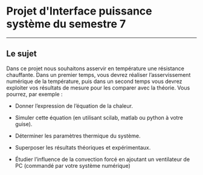 # Projet d'Interface puissance système du semestre 7

----
## Le sujet

Dans ce projet nous souhaitons asservir en température une résistance chauffante. Dans un premier temps, vous devrez réaliser l’asservissement numérique de la température, puis dans un second temps vous devrez exploiter vos résultats de mesure pour les comparer avec la théorie.
Vous pourrez, par exemple :

* Donner l’expression de l’équation de la chaleur.

* Simuler cette équation (en utilisant scilab, matlab ou python à votre guise).

* Déterminer les paramètres thermique du système.

* Superposer les résultats théoriques et expérimentaux.

* Étudier l’influence de la convection forcé en ajoutant un ventilateur de PC (commandé par votre système numérique)
